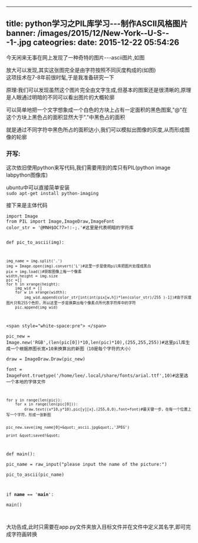 
---
title: python学习之PIL库学习---制作ASCII风格图片
banner: /images/2015/12/New-York--U-S---1-.jpg
cateogries: 
date: 2015-12-22 05:54:26
---
<!--kg-card-begin: markdown--><p>今天闲来无事在网上发现了一种奇特的图片---ascii图片,如图<br>
<img src="/images/2015/12/20150126115322843.png" alt="" loading="lazy"><br>
放大可以发现,其实这张图完全是由字符按照不同灰度构成的(如图)<br>
<img src="/images/2015/12/20150126115427592.png" alt="" loading="lazy"><br>
这项技术在7-8年前很时髦,于是我准备研究一下</p>
<p>原理:我们可以发现虽然这个图片完全由文字生成,但基本的图案还是很清晰的,原理是人眼通过明暗的不同可以看出图片的大概轮廓</p>
<p>可以简单地把一个文字想象成一个白色的方块上占有一定面积的黑色图案,&quot;@&quot;在这个方块上黑色占的面积显然大于&quot;.&quot;中黑色占的面积</p>
<p>就是通过不同字符中黑色所占的面积达小,我们可以模拟出图像的灰度,从而形成图像的轮廓</p>
<h3 id="">开写:</h3>
<p>这次依旧使用python来写代码,我们需要用到的库只有PIL(python image labpython图像库)</p>
<p>ubuntu中可以直接简单安装<br>
<code>sudo apt-get install python-imaging  </code></p>
<p>接下来是主体代码</p>
<pre><code>import Image  
from PIL import Image,ImageDraw,ImageFont  
color_str = '@MNH$OC?7&gt;!:-;.'#这里是代表明暗的字符库  
  
def pic_to_ascii(img):  
  
    img_name = img.split('.')  
    img = Image.open(img).convert('L')#这里一步是使用pil库把图片处理成黑白  
    pix = img.load()#获取图像上每一个像素  
    width,height = img.size  
    pic =[]  
    for h in xrange(height):           
        img_wid = []  
        for w in xrange(width):  
            img_wid.append(color_str[int(int(pix[w,h])*len(color_str)/255 )-1])#由于灰度图片只有255个色阶，所以这里一步是换算出每个像素点所代表字符库中的字符  
        pic.append(img_wid)  
&lt;span style=&quot;white-space:pre&quot;&gt;    &lt;/span&gt;  
    pic_new = Image.new('RGB',(len(pic[0])*10,len(pic)*10),(255,255,255))#这里pil库生成一个根据原图长宽×10来换算出的新图（10是每个字符的大小）  
    draw = ImageDraw.Draw(pic_new)  
    font = ImageFont.truetype('/home/lee/.local/share/fonts/arial.ttf',10)#这里选一个本地的字体文件  
  
    for y in range(len(pic)):  
        for x in range(len(pic[0])):  
            draw.text((x*10,y*10),pic[y][x],(255,0,0),font=font)#最关键一步，在每一个位置上写一个字符，形成一张新图  
  
  
    pic_new.save(img_name[0]+&quot;_ascii.jpg&quot;,'JPEG')  
  
    print &quot;saved!&quot;  
  
  
def main():  
    pic_name = raw_input(&quot;please input the name of the picture:&quot;)  
    pic_to_ascii(pic_name)  
  
if __name__ == '__main__':  
        main()  
</code></pre>
<p>大功告成,此时只需要在app.py文件夹放入目标文件并在文件中定义其名字,即可完成字符画转换</p>
<!--kg-card-end: markdown-->
    